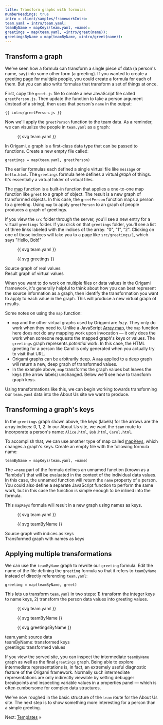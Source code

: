 ```yaml
---
title: Transform graphs with formulas
numberHeadings: true
intro = client/samples/frameworkIntro:
team.yaml = intro/team.yaml:
teamByName = mapKeys(team.yaml, =name):
greetings = map(team.yaml, =intro/greet(name)):
greetingsByName = map(teamByName, =intro/greet(name)):
---
```


## Transform a graph

We've seen how a formula can transform a single piece of data (a person's name, say) into some other form (a greeting). If you wanted to create a greeting page for multiple people, you could create a formula for each of them. But you can also write formulas that transform a set of things at once.

First, copy the `greet.js` file to create a new JavaScript file called `greetPerson.js`. Then update the function to take a person argument (instead of a string), then uses that person's `name` in the output:

```\js
{{ intro/greetPerson.js }}
```

Now we'll apply the `greetPerson` function to the team data. As a reminder, we can visualize the people in `team.yaml` as a graph:

<figure>
{{ svg team.yaml }}
</figure>

In Origami, a graph is a first-class data type that can be passed to functions. Create a new empty file called:

```console
greetings = map(team.yaml, greetPerson)
```

The earlier formulas each defined a single virtual file like `message` or `hello.html`. The `greetings` formula here defines a virtual _graph_ of things. It's essentially a virtual folder of virtual files.

The [map](/cli/builtins.html#map) function is a built-in function that applies a one-to-one map function like `greet` to a graph of object. The result is a new graph of transformed objects. In this case, the `greetPerson` function maps a person to a greeting. Using `map` to apply `greetPerson` to an graph of people produces a graph of greetings.

If you view the `src` folder through the server, you'll see a new entry for a virtual `greetings` folder. If you click on that `greetings` folder, you'll see a list of three links labeled with the indices of the array: "0", "1", "2". Clicking on one of those indices will take you to a page like `src/greetings/1`, which says "Hello, Bob!"

<div class="sideBySide">
  <figure>
    {{ svg team.yaml }}
  </figure>
  <figure>
    {{ svg greetings }}
  </figure>
  <figcaption>Source graph of real values</figcaption>
  <figcaption>Result graph of virtual values</figcaption>
</div>

When you want to do work on multiple files or data values in the Origami framework, it's generally helpful to think about how you can best represent the source information as a graph, then identify the transformation you want to apply to each value in the graph. This will produce a new virtual graph of results.

Some notes on using the `map` function:

- `map` and the other virtual graphs used by Origami are _lazy_. They only do work when they need to. Unlike a JavaScript [Array map](https://developer.mozilla.org/en-US/docs/Web/JavaScript/Reference/Global_Objects/Array/map), the `map` function here does not do any mapping work upon invocation — it only does the work when someone requests the mapped graph's keys or values. The `greetings` graph represents _potential_ work. In this case, the HTML greeting for a person like Carol is only generated when you actually try to visit that URL.
- Origami graphs can be arbitrarily deep. A `map` applied to a deep graph will return a new, deep graph of transformed values.
- In the example above, `map` transforms the graph values but leaves the keys (the arrow labels) unchanged. Below we'll see how to transform graph keys.

Using transformations like this, we can begin working towards transforming our `team.yaml` data into the About Us site we want to produce.

## Transforming a graph's keys

In the `greetings` graph shown above, the keys (labels) for the arrows are the array indices: 0, 1, 2. In our About Us site, we want the `team` route to incorporate a person's name: `Alice.html`, `Bob.html`, `Carol.html`.

To accomplish that, we can use another type of map called [mapKeys](/cli/builtins.html#mapKeys), which changes a graph's keys. Create an empty file with the following formula name:

```console
teamByName = mapKeys(team.yaml, =name)
```

The `=name` part of the formula defines an unnamed function (known as a "lambda") that will be evaluated in the context of the individual data values. In this case, the unnamed function will return the `name` property of a person. You could also define a separate JavaScript function to perform the same work, but in this case the function is simple enough to be inlined into the formula.

This `mapKeys` formula will result in a new graph using names as keys.

<div class="sideBySide">
  <figure>
    {{ svg team.yaml }}
  </figure>
  <figure>
    {{ svg teamByName }}
  </figure>
  <figcaption>Source graph with indices as keys</figcaption>
  <figcaption>Transformed graph with names as keys</figcaption>
</div>

## Applying multiple transformations

We can use the `teamByName` graph to rewrite our `greeting` formula. Edit the name of the file defining the `greeting` formula so that it refers to `teamByName` instead of directly referencing `team.yaml`:

```console
greeting = map(teamByName, greet)
```

This lets us transform `team.yaml` in two steps: 1) transform the integer keys to name keys, 2) transform the person data values into greeting values.

<div class="sideBySide">
  <figure>
    {{ svg team.yaml }}
  </figure>
  <figure>
    {{ svg teamByName }}
  </figure>
  <figure>
    {{ svg greetingsByName }}
  </figure>
  <figcaption>team.yaml: source data</figcaption>
  <figcaption>teamByName: transformed keys</figcaption>
  <figcaption>greetings: transformed values</figcaption>
</div>

If you view the served site, you can inspect the intermediate `teamByName` graph as well as the final `greetings` graph. Being able to explore intermediate representations is, in fact, an extremely useful diagnostic feature of the Origami framework. Normally such intermediate representations are only indirectly viewable by setting debugger breakpoints and inspecting variable values in a properties panel — which is often cumbersome for complex data structures.

We've now roughed in the basic structure of the `team` route for the About Us site. The next step is to show something more interesting for a person than a simple greeting.

Next: [Templates](intro4.html) »
